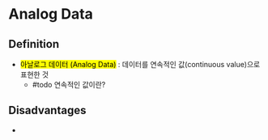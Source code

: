 # Analog Data
## Definition
- <mark class="hltr-trippy">아날로그 데이터 (Analog Data)</mark> : 데이터를 연속적인 값(continuous value)으로 표현한 것
	- #todo 연속적인 값이란?

## Disadvantages
- 